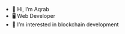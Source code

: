 - 👋 Hi, I’m Aqrab
- 🖥️ Web Developer
- 👀 I’m interested in blockchain development


<!---
aqrab25/aqrab25 is a ✨ special ✨ repository because its `README.md` (this file) appears on your GitHub profile.
You can click the Preview link to take a look at your changes.
--->
